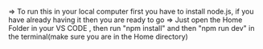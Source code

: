 => To run this in your local computer first you have to install node.js, if you have already having it then you are ready to go
=> Just open the Home Folder in your VS CODE , then run "npm install" and then "npm run dev" in the terminal(make sure you are in the Home directory)

